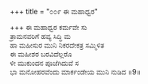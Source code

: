 +++
title = "೦೦೯ ಈ ಮಹಾಧ್ವರ"

+++
ಈ ಮಹಾಧ್ವರ ಕರ್ಮವೇ ಸು  
ತ್ರಾಮನವರಿಗೆ ಹವ್ಯ ಸಿದ್ಧಿ ಮ  
ಹಾ ಮಹೀಸುರ ಮುನಿ ನಿಕರದೇಕತ್ರ ಸಮ್ಮಿಳಿತ  
ಈ ಮಹೀಶರ ಬರವಿದೆಲ್ಲರೊ  
ಳೀ ಮುಕುಂದನ ಪೂಜೆಗಿದುವೆ ಸ  
ಭಾ ಮನೋಹರವೆಂದು ಮಾರ್ಕಂಡೇಯ ಮುನಿ ನುಡಿದ    ॥9॥